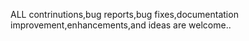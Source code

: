 ALL contrinutions,bug reports,bug fixes,documentation improvement,enhancements,and ideas are welcome..
